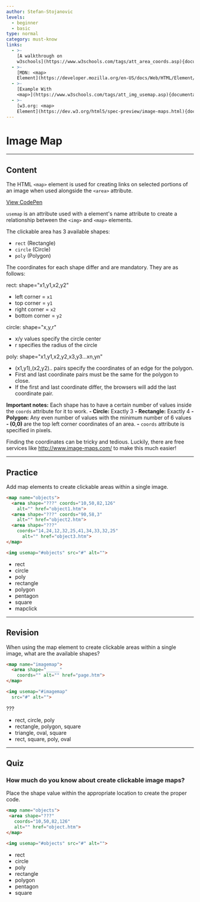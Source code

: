 ```yaml
---
author: Stefan-Stojanovic
levels:
  - beginner
  - basic
type: normal
category: must-know
links:
  - >-
    [A walkthrough on
    w3schools](https://www.w3schools.com/tags/att_area_coords.asp){documentation}
  - >-
    [MDN: <map>
    Element](https://developer.mozilla.org/en-US/docs/Web/HTML/Element/map){documentation}
  - >-
    [Example With
    <map>](https://www.w3schools.com/tags/att_img_usemap.asp){documentation}
  - >-
    [w3.org: <map>
    Element](https://dev.w3.org/html5/spec-preview/image-maps.html){documentation}
---
```


# Image Map


---

## Content

The HTML `<map>` element is used for creating links on selected portions of an image when used alongside the `<area>` attribute.

[View CodePen](https://codepen.io/enkidevs/pen/ajbxbX)

`usemap` is an attribute used with a <map> element's name attribute to create a relationship between the `<img>` and `<map>` elements.

The clickable area has 3 available shapes:

* `rect` (Rectangle)
* `circle` (Circle)
* `poly` (Polygon)

The coordinates for each shape differ and are mandatory. They are as follows:

rect: shape="x1,y1,x2,y2"

* left corner = `x1`
* top corner = `y1`
* right corner = `x2`
* bottom corner = `y2`

circle: shape="x,y,r"

* x/y values specify the circle center
* r specifies the radius of the circle

poly: shape="x1,y1,x2,y2,x3,y3...xn,yn"

* (x1,y1),(x2,y2).. pairs specify the coordinates of an edge for the polygon.
* First and last coordinate pairs must be the same for the polygon to close.
* If the first and last coordinate differ, the browsers will add the last coordinate pair.

**Important notes:** Each shape has to have a certain number of values inside the `coords` attribute for it to work.
  **- Circle:** Exactly 3
  **- Rectangle:** Exactly 4
  **- Polygon:** Any even number of values with the minimum number of 6 values
  **- (0,0)** are the top left corner coordinates of an area.
  **-** `coords` attribute is specified in pixels.

Finding the coordinates can be tricky and tedious. Luckily, there are free services like <http://www.image-maps.com/> to make this much easier!


---

## Practice

Add map elements to create clickable areas within a single image.

```html
<map name="objects">
  <area shape="???" coords="10,50,82,126"
    alt="" href="object1.htm">
  <area shape="???" coords="90,58,3"
    alt="" href="object2.htm">
  <area shape="???"
    coords="14,24,12,32,25,41,34,33,32,25"
      alt="" href="object3.htm">
</map>

<img usemap="#objects" src="#" alt="">
```

* rect
* circle
* poly
* rectangle
* polygon
* pentagon
* square
* mapclick


---

## Revision

When using the map element to create clickable areas within a single image, what are the available shapes?

```html
<map name="imagemap">
  <area shape="_____"
    coords="" alt="" href="page.htm">
</map>

<img usemap="#imagemap"
  src="#" alt="">
```

???

* rect, circle, poly
* rectangle, polygon, square
* triangle, oval, square
* rect, square, poly, oval


---

## Quiz

### How much do you know about create clickable image maps?


Place the shape value within the appropriate location to create the proper code.

```html
<map name="objects">
 <area shape="???"
   coords="10,50,82,126"
   alt="" href="object.htm">
</map>

<img usemap="#objects" src="#" alt="">
```

* rect
* circle
* poly
* rectangle
* polygon
* pentagon
* square
